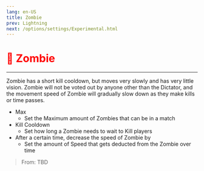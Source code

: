 ```yaml
---
lang: en-US
title: Zombie
prev: Lightning
next: /options/settings/Experimental.html
---
```


# <font color=red>🧟 <b>Zombie</b></font> <Badge text="Impostor" type="tip" vertical="middle"/>
---

Zombie has a short kill cooldown, but moves very slowly and has very little vision. Zombie will not be voted out by anyone other than the Dictator, and the movement speed of Zombie will gradually slow down as they make kills or time passes.
* Max
  * Set the Maximum amount of Zombies that can be in a match
* Kill Cooldown
  * Set how long a Zombie needs to wait to Kill players
* After a certain time, decrease the speed of Zombie by
  * Set the amount of Speed that gets deducted from the Zombie over time

> From: TBD